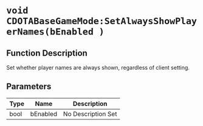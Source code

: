 # `void CDOTABaseGameMode:SetAlwaysShowPlayerNames(bEnabled )`
## Function Description
Set whether player names are always shown, regardless of client setting.
## Parameters
Type|Name|Description
--|--|--
bool|bEnabled|No Description Set
